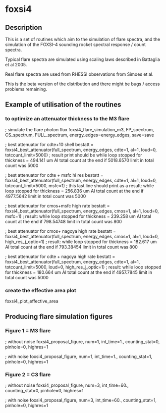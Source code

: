 # foxsi4

## Description

This is a set of routines which aim to the simulation of flare spectra, and the simulation of the FOXSI-4 sounding rocket spectral response / count spectra.

Typical flare spectra are simulated using scaling laws described in Battaglia et al 2005.

Real flare spectra are used from RHESSI observations from Simoes et al.

This is the beta version of the distribution and there might be bugs / access problems remaining.

## Example of utilisation of the routines
 
### to optimize an attenuator thickness to the M3 flare

; simulate the flare photon flux
foxsi4_flare_simulation_m3, FP_spectrum, CS_spectrum, FULL_spectrum, energy_edges=energy_edges, save=save

; best attenuator for cdte+10 shell
bestatt = foxsi4_best_attenuator(full_spectrum, energy_edges, cdte=1, al=1, loud=0, totcount_limit=5000)
; result print should be
	while loop stopped for thickness =       494.141 um
	Al
	total count at the end if        5018.6570
	limit in total count was     5000

; best attenuator for cdte + msfc hi res
bestatt = foxsi4_best_attenuator(full_spectrum, energy_edges, cdte=1, al=1, loud=0, totcount_limit=5000, msfc=1)
; this last line should print as a result:
	while loop stopped for thickness =       256.836 um
	Al
	total count at the end if        4977.5642
	limit in total count was     5000

; best attenuator for cmos+msfc high rate
bestatt = foxsi4_best_attenuator(full_spectrum, energy_edges, cmos=1, al=1, loud=0, msfc=1)
; result:
	while loop stopped for thickness =       239.258 um
	Al
	total count at the end if        798.54748
	limit in total count was      800

; best attenuator for cmos+ nagoya high rate
bestatt = foxsi4_best_attenuator(full_spectrum, energy_edges, cmos=1, al=1, loud=0, high_res_j_optic=1)
; result:
	while loop stopped for thickness =       182.617 um
	Al
	total count at the end if        793.38454
	limit in total count was      800

; best attenuator for cdte + nagoya high rate
bestatt = foxsi4_best_attenuator(full_spectrum, energy_edges, cdte=1, al=1, totcount_limit=5000, loud=0, high_res_j_optic=1)
; result:
	while loop stopped for thickness =       180.664 um
	Al
	total count at the end if        4957.7845
	limit in total count was     5000

### create the effective area plot
foxsi4_plot_effective_area

## Producing flare simulation figures

### Figure 1 = M3 flare

; without noise
foxsi4_proposal_figure, num=1, int_time=1., counting_stat=0, pinhole=0, highres=1

; with noise
foxsi4_proposal_figure, num=1, int_time=1., counting_stat=1, pinhole=0, highres=1

### Figure 2 = C3 flare

; without noise
foxsi4_proposal_figure, num=3, int_time=60., counting_stat=0, pinhole=0, highres=1

; with noise
foxsi4_proposal_figure, num=3, int_time=60., counting_stat=1, pinhole=0, highres=1
